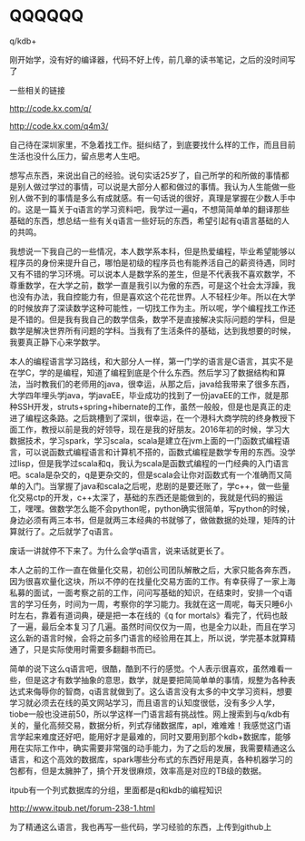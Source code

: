 # QQQQQQ

q/kdb+

刚开始学，没有好的编译器，代码不好上传，前几章的读书笔记，之后的没时间写了

一些相关的链接

http://code.kx.com/q/

http://code.kx.com/q4m3/

自己待在深圳家里，不急着找工作。挺纠结了，到底要找什么样的工作，而且目前生活也没什么压力，留点思考人生吧。

想写点东西，来说出自己的经验。说句实话25岁了，自己所学的和所做的事情都是别人做过学过的事情，可以说是大部分人都和做过的事情。我认为人生能做一些别人做不到的事情是多么有成就感。有一句话说的很好，真理是掌握在少数人手中的。这是一篇关于q语言的学习资料吧，我学过一遍q，不想简简单单的翻译那些基础的东西，想总结一些有关q语言一些好玩的东西，希望引起有q语言基础的人的共鸣。

我想说一下我自己的一些情况，本人数学系本科，但是热爱编程，毕业希望能够以程序员的身份来提升自己，哪怕是初级的程序员也有能养活自己的薪资待遇，同时又有不错的学习环境。可以说本人是数学系的差生，但是不代表我不喜欢数学，不尊重数学，在大学之前，数学一直是我引以为傲的东西，可是这个社会太浮躁，我也没有办法，我自控能力有，但是喜欢这个花花世界。人不轻枉少年。所以在大学的时候放弃了深读数学这种可能性，一切找工作为主。所以呢，学个编程找工作还是不错的。但是我有我自己的数学信条，数学不是直接解决实际问题的学科，但是数学是解决世界所有问题的学科。当我有了生活条件的基础，达到我想要的时候，我要真正静下心来学数学。

本人的编程语言学习路线，和大部分人一样，第一门学的语言是C语言，其实不是在学C，学的是编程，知道了编程到底是个什么东西。然后学习了数据结构和算法，当时教我们的老师用的java，很幸运，从那之后，java给我带来了很多东西，大学四年埋头学java，学javaEE，毕业成功的找到了一份javaEE的工作，就是那种SSH开发，struts+spring+hibernate的工作，虽然一般般，但是也是真正的走进了编程这条路。之后跳槽到了深圳，很幸运，在一个港科大商学院的终身教授下面工作，教授以前是我的好领导，现在是我的好朋友。2016年初的时候，学习大数据技术，学习spark，学习scala，scala是建立在jvm上面的一门函数式编程语言，可以说函数式编程语言和计算机不搭的，函数式编程是数学专用的东西。没学过lisp，但是我学过scala和q，我认为scala是函数式编程的一门经典的入门语言吧。scala是杂交的，q是更杂交的，但是scala会让你对函数式有一个准确而又简单的入门。当掌握了java和scala之后呢，悲剧的是要还账了，学c++，做一些量化交易ctp的开发，c++太深了，基础的东西还是能做到的，我就是代码的搬运工，嘿嘿。做数学怎么能不会python呢，python确实很简单，写python的时候，身边必须有两三本书，但是就两三本经典的书就够了，做做数据的处理，矩阵的计算就行了。之后就学了q语言。

废话一讲就停不下来了。为什么会学q语言，说来话就更长了。

本人之前的工作一直在做量化交易，初创公司团队解散之后，大家只能各奔东西，因为很喜欢量化这块，所以不停的在找量化交易方面的工作。有幸获得了一家上海私募的面试，一面考察之前的工作，问问写基础的知识，在结束时，安排一个q语言的学习任务，时间为一周，考察你的学习能力。我就在这一周呢，每天只睡6小时左右，靠着有道词典，硬是把一本在线的《q for mortals》看完了，代码也敲了一遍，最后全本复习了几遍。虽然时间仅仅为一周，也是全力以赴，而且在学习这么新的语言时候，会将之前多门语言的经验用在其上，所以说，学完基本就算精通了，只是实际使用时需要多翻翻书而已。

简单的说下这么q语言吧，很酷，酷到不行的感觉。个人表示很喜欢，虽然难看一些，但是这才有数学抽象的意思，数学，就是要把简简单单的事情，规整为各种表达式来侮辱你的智商，q语言就做到了。这么语言没有太多的中文学习资料，想要学习就必须去在线的英文网站学习，而且语言的认知度很低，没有多少人学，tiobe一般也没进前50，所以学这样一门语言超有挑战性。网上搜索到与q/kdb有关的，量化高频交易，数据分析，列式存储数据库，apl，难难难！我感觉这门语言学起来难度还好吧，能用好才是最难的，同时又要用到那个kdb+数据库，能够用在实际工作中，确实需要非常强的动手能力，为了之后的发展，我需要精通这么语言，和这个高效的数据库，spark哪些分布式的东西好用是真，各种机器学习的包都有，但是太臃肿了，搞个开发很麻烦，效率高是对应的TB级的数据。

itpub有一个列式数据库的分组，里面都是q和kdb的编程知识

http://www.itpub.net/forum-238-1.html

为了精通这么语言，我也再写一些代码，学习经验的东西，上传到github上

